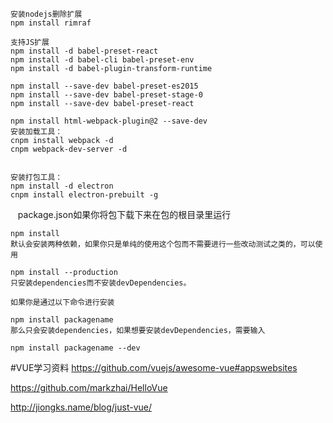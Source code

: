     安装nodejs删除扩展
    npm install rimraf

    支持JS扩展
    npm install -d babel-preset-react
    npm install -d babel-cli babel-preset-env
    npm install -d babel-plugin-transform-runtime
    
    npm install --save-dev babel-preset-es2015
    npm install --save-dev babel-preset-stage-0
    npm install --save-dev babel-preset-react
    
    npm install html-webpack-plugin@2 --save-dev
    安装加载工具：
    cnpm install webpack -d
    cnpm webpack-dev-server -d


    安装打包工具：
    npm install -d electron
    cnpm install electron-prebuilt -g
    
    
    
    package.json如果你将包下载下来在包的根目录里运行

    npm install 
    默认会安装两种依赖，如果你只是单纯的使用这个包而不需要进行一些改动测试之类的，可以使用

    npm install --production
    只安装dependencies而不安装devDependencies。

    如果你是通过以下命令进行安装

    npm install packagename
    那么只会安装dependencies，如果想要安装devDependencies，需要输入

    npm install packagename --dev  

#VUE学习资料
https://github.com/vuejs/awesome-vue#appswebsites

https://github.com/markzhai/HelloVue

http://jiongks.name/blog/just-vue/
